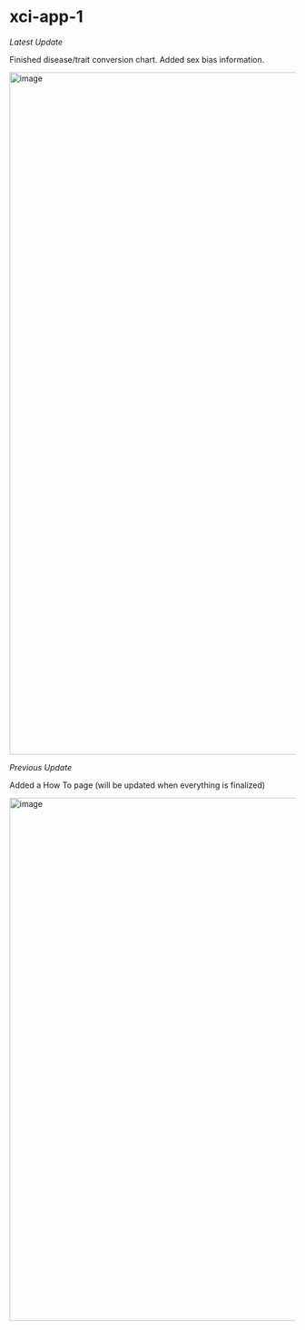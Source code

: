 # xci-app-1

*Latest Update*

Finished disease/trait conversion chart. Added sex bias information.

<img width="1200" alt="image" 
src="https://user-images.githubusercontent.com/71516524/104213608-7c7b7480-5404-11eb-8b28-197b9aba24bb.png">


*Previous Update*

Added a How To page (will be updated when everything is finalized)

<img width="920" alt="image" src="https://user-images.githubusercontent.com/71516524/103947448-104bf880-5106-11eb-8134-cc3b3740afb9.png">
